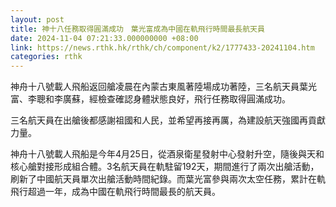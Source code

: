 ```yaml
---
layout: post
title: 神十八任務取得圓滿成功　葉光富成為中國在軌飛行時間最長航天員
date: 2024-11-04 07:21:33.000000000 +08:00
link: https://news.rthk.hk/rthk/ch/component/k2/1777433-20241104.htm
categories: rthk
---
```


神舟十八號載人飛船返回艙凌晨在內蒙古東風著陸場成功著陸，三名航天員葉光富、李聰和李廣蘇，經檢查確認身體狀態良好，飛行任務取得圓滿成功。

三名航天員在出艙後都感謝祖國和人民，並希望再接再厲，為建設航天強國再貢獻力量。

神舟十八號載人飛船是今年4月25日，從酒泉衛星發射中心發射升空，隨後與天和核心艙對接形成組合體。3名航天員在軌駐留192天，期間進行了兩次出艙活動，刷新了中國航天員單次出艙活動時間紀錄。而葉光富參與兩次太空任務，累計在軌飛行超過一年，成為中國在軌飛行時間最長的航天員。
